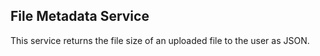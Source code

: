 ## File Metadata Service

This service returns the file size of an uploaded file to the user as JSON.